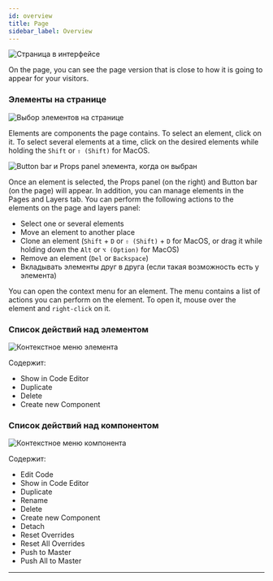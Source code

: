 ```yaml
---
id: overview
title: Page
sidebar_label: Overview
---
```


![Страница в интерфейсе](/scr/page-interface.png)

On the page, you can see the page version that is close to how it is going to appear for your visitors.

### Элементы на странице

![Выбор элементов на странице](/scr/page-elements-general.png)

Elements are components the page contains. To select an element, click on it. To select several elements at a time, click on the desired elements while holding the `Shift` or `⇧ (Shift)` for MacOS.

![Button bar и Props panel элемента, когда он выбран](/scr/page-elements-panels.png)

Once an element is selected, the Props panel (on the right) and Button bar (on the page) will appear. In addition, you can manage elements in the Pages and Layers tab. You can perform the following actions to the elements on the page and layers panel:

-   Select one or several elements
-   Move an element to another place
-   Clone an element (`Shift` + `D` or `⇧ (Shift)` + `D` for MacOS, or drag it while holding down the `Alt` or `⌥ (Option)` for MacOS)
-   Remove an element (`Del` or `Backspace`)
-   Вкладывать элементы друг в друга (если такая возможность есть у элемента)

You can open the context menu for an element. The menu contains a list of actions you can perform on the element. To open it, mouse over the element and `right-click` on it.

### Список действий над элементом

![Контекстное меню элемента](/scr/context-menu-element.png)

Содержит:

-   Show in Code Editor
-   Duplicate
-   Delete
-   Create new Component

### Список действий над компонентом

![Контекстное меню компонента](/scr/context-menu-component.png)

Содержит:

-   Edit Code
-   Show in Code Editor
-   Duplicate
-   Rename
-   Delete
-   Create new Component
-   Detach
-   Reset Overrides
-   Reset All Overrides
-   Push to Master
-   Push All to Master

---
